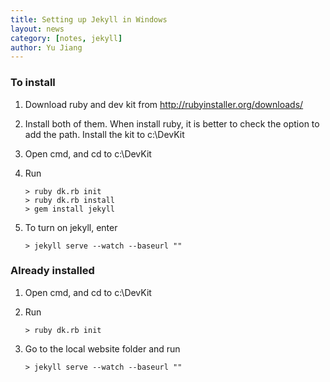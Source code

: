 ```yaml
---
title: Setting up Jekyll in Windows
layout: news
category: [notes, jekyll]
author: Yu Jiang
---
```

### To install
1. Download ruby and dev kit from http://rubyinstaller.org/downloads/
2. Install both of them. When install ruby, it is better to check the option to add the path. Install the kit to c:\DevKit
3. Open cmd, and cd to c:\DevKit
4. Run

	```
	> ruby dk.rb init
	> ruby dk.rb install
	> gem install jekyll
	```

5. To turn on jekyll, enter

	```
	> jekyll serve --watch --baseurl ""
	```

### Already installed
1. Open cmd, and cd to c:\DevKit
2. Run

	```
	> ruby dk.rb init
	```

3. Go to the local website folder and run

	```
	> jekyll serve --watch --baseurl ""
	```
